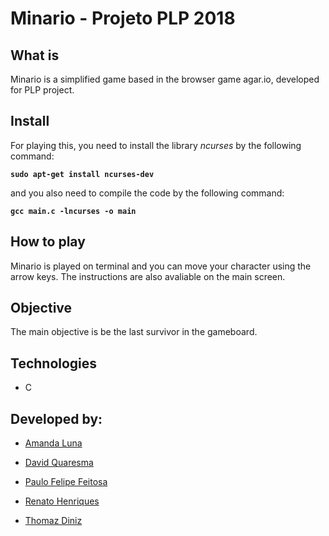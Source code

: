 # Minario - Projeto PLP 2018

## What is
Minario is a simplified game based in the browser game agar.io, developed for PLP project.

## Install
For playing this, you need to install the library _ncurses_ by the following command:

**```sudo apt-get install ncurses-dev```**

and you also need to compile the code by the following command:

**```gcc main.c -lncurses -o main```**


## How to play
Minario is played on terminal and you can move your character using the arrow keys. The instructions are also avaliable on the main screen.

## Objective
The main objective is be the last survivor in the gameboard.

## Technologies
* C

## Developed by:
* [Amanda Luna](https://github.com/avdLuna)

* [David Quaresma](https://github.com/dfquaresma)

* [Paulo Felipe Feitosa](https://github.com/paulofelipefeitosa)

* [Renato Henriques](https://github.com/renatodh)

* [Thomaz Diniz](https://github.com/thomazdiniz)

